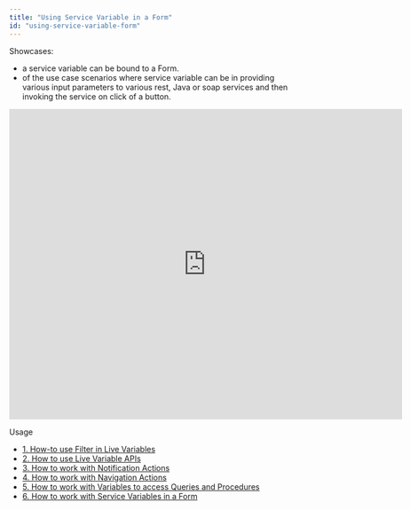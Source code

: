 ```yaml
---
title: "Using Service Variable in a Form"
id: "using-service-variable-form"
---
```


Showcases:

- a service variable can be bound to a Form.
- of the use case scenarios where service variable can be in providing various input parameters to various rest, Java or soap services and then invoking the service on click of a button.

<iframe width="708" height="560" src="https://docs.google.com/presentation/d/e/2PACX-1vSHpHtLpaXVpzy9NeEK9wJM8iYvml3T-iwdp1sU6XHc46F54ksMsJvGYgySm85Z3-ea7SiR8dVSkQQM/embed?start=false&amp;loop=false&amp;delayms=3000" frameborder="0" allowfullscreen="allowfullscreen" mozallowfullscreen="mozallowfullscreen" webkitallowfullscreen="webkitallowfullscreen"></iframe>

Usage

- [1\. How-to use Filter in Live Variables](/learn/how-tos/using-filter-conditions-variable/)
- [2\. How to use Live Variable APIs](/learn/how-tos/using-live-variable-apis/)
- [3\. How to work with Notification Actions](/learn/how-tos/using-notification-actions/)
- [4\. How to work with Navigation Actions](/learn/how-tos/using-navigation-action/)
- [5\. How to work with Variables to access Queries and Procedures](/learn/how-tos/using-variables-queries-procedure/)
- [6\. How to work with Service Variables in a Form](#)
